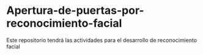 # Apertura-de-puertas-por-reconocimiento-facial
Este repositorio tendrá las actividades para el desarrollo de reconocimiento facial
